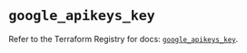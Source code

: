 # `google_apikeys_key`

Refer to the Terraform Registry for docs: [`google_apikeys_key`](https://registry.terraform.io/providers/hashicorp/google/6.24.0/docs/resources/apikeys_key).
